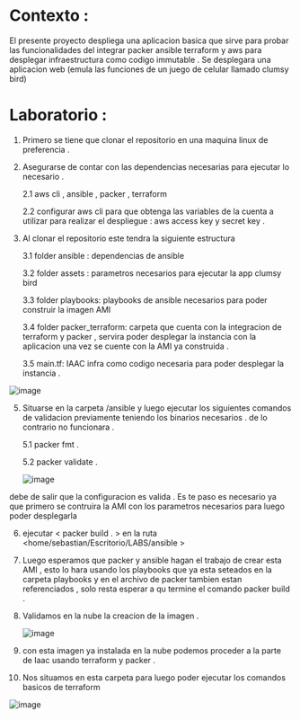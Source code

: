 # Contexto :

El presente proyecto despliega una aplicacion basica que sirve para probar las funcionalidades del integrar packer ansible terraform y aws para desplegar infraestructura como codigo immutable . Se desplegara una aplicacion web (emula las funciones de un juego de celular llamado clumsy bird) 

# Laboratorio :
1. Primero se tiene que clonar el repositorio en una maquina linux de preferencia .
2. Asegurarse de contar con las dependencias necesarias para ejecutar lo necesario .
   
   2.1 aws cli , ansible , packer , terraform

   2.2 configurar aws cli para que obtenga las variables de la cuenta a utilizar para realizar el despliegue : aws access key y secret key . 

4. Al clonar el repositorio este tendra la siguiente estructura
   
   3.1 folder ansible : dependencias de ansible
   
   3.2 folder assets : parametros necesarios para ejecutar la app clumsy bird

   3.3 folder playbooks: playbooks de ansible necesarios para poder construir la imagen AMI
   
   3.4 folder packer_terraform: carpeta que cuenta con la integracion de terraform y packer , servira poder desplegar la instancia con la aplicacion una vez se cuente con la AMI ya construida .

   3.5 main.tf: IAAC infra como codigo necesaria para poder desplegar la instancia . 
   
![image](https://github.com/user-attachments/assets/2b512e89-52cf-478d-87ad-ef813a0877d7)


5. Situarse en la carpeta /ansible y luego ejecutar los siguientes comandos de validacion previamente teniendo los binarios necesarios . de lo contrario no funcionara .

   5.1 packer fmt .
   
   5.2 packer validate .


   ![image](https://github.com/user-attachments/assets/6502293c-2e19-4821-9bff-44346302be93)


 debe de salir que la configuracion es valida . Es te paso es necesario ya que primero se contruira la AMI con los parametros necesarios para luego poder desplegarla 

 

6. ejecutar  <  packer build . >  en la ruta   <home/sebastian/Escritorio/LABS/ansible >

7. Luego esperamos que packer y ansible hagan el trabajo de crear esta AMI , esto lo hara usando los playbooks que ya esta seteados en la carpeta playbooks y en el archivo de packer tambien estan referenciados , solo resta esperar a qu termine el comando packer build .

8. Validamos en la nube la creacion de la imagen .

   ![image](https://github.com/user-attachments/assets/70737748-7752-48b2-beaa-3fa21158e511)

9. con esta imagen ya instalada en la nube podemos proceder a la parte de Iaac usando terraform y packer .

10. Nos situamos en esta carpeta para luego poder ejecutar los comandos basicos de terraform

![image](https://github.com/user-attachments/assets/5bae30f5-5922-4cf5-b187-6e6ad0729793)



   
   

